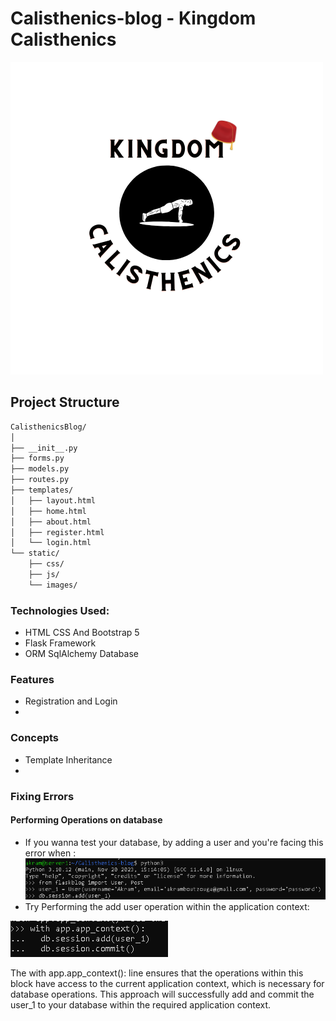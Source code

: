 # Calisthenics-blog - Kingdom Calisthenics
![Alt text](./CalisthenicsBlog/static/images/logo.png)


## Project Structure
```bash
CalisthenicsBlog/
│
├── __init__.py
├── forms.py
├── models.py
├── routes.py
├── templates/
│   ├── layout.html
│   ├── home.html
│   ├── about.html
│   ├── register.html
│   └── login.html
└── static/
    ├── css/
    ├── js/
    └── images/
```	

### Technologies Used:
- HTML CSS And Bootstrap 5
- Flask Framework
- ORM SqlAlchemy Database

### Features
- Registration and Login
- 


### Concepts
- Template Inheritance
- 


### Fixing Errors

#### Performing Operations on database
- If you wanna test your database, by adding a user and you're facing this error when :
![Alt text](./CalisthenicsBlog/static/images/add_user_err.png)
- Try Performing the add user operation within the application context:

![Alt text](./CalisthenicsBlog/static/images/fix_add_user.png)

The with app.app_context(): line ensures that the operations within this block have access to the current application context, which is necessary for database operations.
This approach will successfully add and commit the user_1 to your database within the required application context.